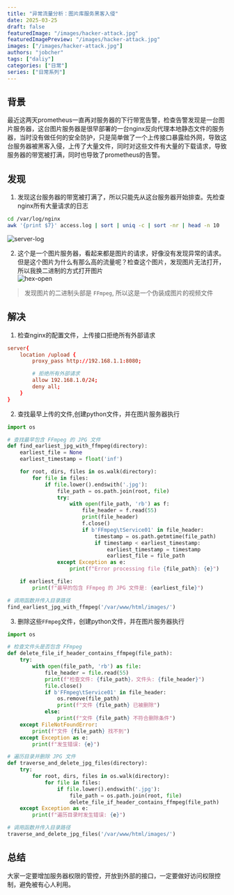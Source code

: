 ```yaml
---
title: "异常流量分析：图片库服务黑客入侵"
date: 2025-03-25
draft: false
featuredImage: "/images/hacker-attack.jpg"
featuredImagePreview: "/images/hacker-attack.jpg"
images: ["/images/hacker-attack.jpg"]
authors: "jobcher"
tags: ["daliy"]
categories: ["日常"]
series: ["日常系列"]
---
```

## 背景
最近这两天prometheus一直再对服务器的下行带宽告警，检查告警发现是一台图片服务器，这台图片服务器是很早部署的一台nginx反向代理本地静态文件的服务器，当时没有做任何的安全防护，只是简单做了一个上传接口暴露给外网，导致这台服务器被黑客入侵，上传了大量文件，同时对这些文件有大量的下载请求，导致服务器的带宽被打满，同时也导致了prometheus的告警。

## 发现
1. 发现这台服务器的带宽被打满了，所以只能先从这台服务器开始排查。先检查nginx所有大量请求的日志  
```sh
cd /var/log/nginx
awk '{print $7}' access.log | sort | uniq -c | sort -nr | head -n 10
```
![server-log](/images/hacker-attack-01.png)  

2. 这个是一个图片服务器，看起来都是图片的请求，好像没有发现异常的请求。但是这个图片为什么有那么高的流量呢？检查这个图片，发现图片无法打开，所以我换二进制的方式打开图片  
![hex-open](/images/hacker-attack-02.png)  
> 发现图片的二进制头部是 `FFmpeg`, 所以这是一个伪装成图片的视频文件  
  
## 解决
1. 检查nginx的配置文件，上传接口拒绝所有外部请求
```conf
server{
    location /upload {
        proxy_pass http://192.168.1.1:8080;

        # 拒绝所有外部请求
        allow 192.168.1.0/24;
        deny all;
    }
}
```
  
2. 查找最早上传的文件,创建python文件，并在图片服务器执行
```py
import os

# 查找最早包含 FFmpeg 的 JPG 文件
def find_earliest_jpg_with_ffmpeg(directory):
    earliest_file = None
    earliest_timestamp = float('inf')

    for root, dirs, files in os.walk(directory):
        for file in files:
            if file.lower().endswith('.jpg'):
                file_path = os.path.join(root, file)
                try:
                    with open(file_path, 'rb') as f:
                        file_header = f.read(55)
                        print(file_header)
                        f.close()
                        if b'FFmpeg\tService01' in file_header:
                            timestamp = os.path.getmtime(file_path)
                            if timestamp < earliest_timestamp:
                                earliest_timestamp = timestamp
                                earliest_file = file_path
                except Exception as e:
                    print(f"Error processing file {file_path}: {e}")

    if earliest_file:
        print(f"最早的包含 FFmpeg 的 JPG 文件是: {earliest_file}")

# 调用函数并传入目录路径
find_earliest_jpg_with_ffmpeg('/var/www/html/images/')
```
3. 删除这些`FFmpeg`文件，创建python文件，并在图片服务器执行
```py
import os

# 检查文件头是否包含 FFmpeg
def delete_file_if_header_contains_ffmpeg(file_path):
    try:
        with open(file_path, 'rb') as file:
            file_header = file.read(55)
            print(f"检查文件: {file_path}，文件头: {file_header}")
            file.close()
            if b'FFmpeg\tService01' in file_header:
                os.remove(file_path)
                print(f"文件 {file_path} 已被删除")
            else:
                print(f"文件 {file_path} 不符合删除条件")
    except FileNotFoundError:
        print(f"文件 {file_path} 找不到")
    except Exception as e:
        print(f"发生错误: {e}")

# 遍历目录并删除 JPG 文件
def traverse_and_delete_jpg_files(directory):
    try:
        for root, dirs, files in os.walk(directory):
            for file in files:
                if file.lower().endswith('.jpg'):
                    file_path = os.path.join(root, file)
                    delete_file_if_header_contains_ffmpeg(file_path)
    except Exception as e:
        print(f"遍历目录时发生错误: {e}")

# 调用函数并传入目录路径
traverse_and_delete_jpg_files('/var/www/html/images/')
```

## 总结
大家一定要增加服务器权限的管控，开放到外部的接口，一定要做好访问权限控制，避免被有心人利用。